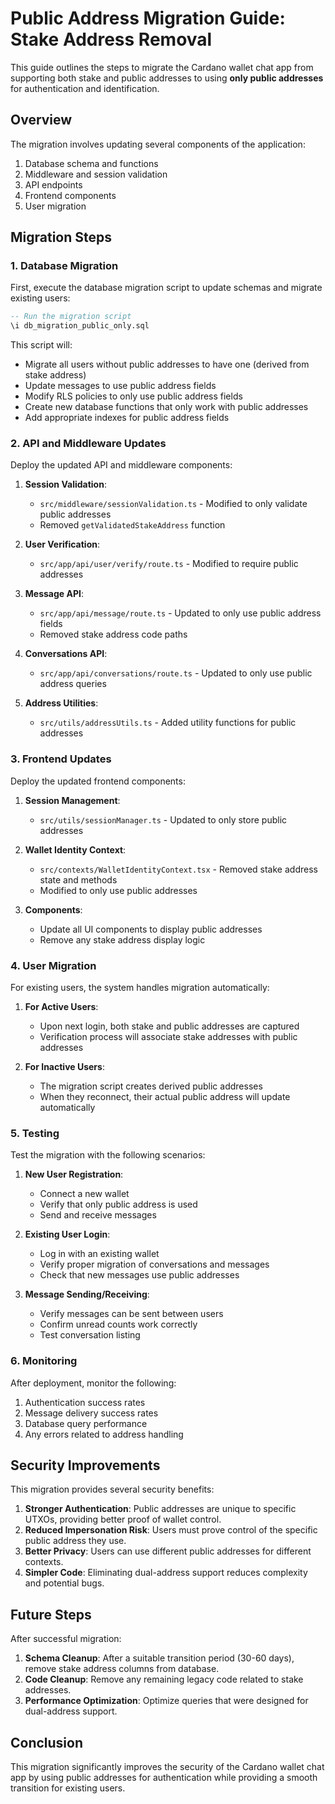 # Public Address Migration Guide: Stake Address Removal

This guide outlines the steps to migrate the Cardano wallet chat app from supporting both stake and public addresses to using **only public addresses** for authentication and identification.

## Overview

The migration involves updating several components of the application:

1. Database schema and functions
2. Middleware and session validation
3. API endpoints
4. Frontend components
5. User migration

## Migration Steps

### 1. Database Migration

First, execute the database migration script to update schemas and migrate existing users:

```sql
-- Run the migration script
\i db_migration_public_only.sql
```

This script will:
- Migrate all users without public addresses to have one (derived from stake address)
- Update messages to use public address fields
- Modify RLS policies to only use public address fields
- Create new database functions that only work with public addresses
- Add appropriate indexes for public address fields

### 2. API and Middleware Updates

Deploy the updated API and middleware components:

1. **Session Validation**:
   - `src/middleware/sessionValidation.ts` - Modified to only validate public addresses
   - Removed `getValidatedStakeAddress` function

2. **User Verification**:
   - `src/app/api/user/verify/route.ts` - Modified to require public addresses

3. **Message API**:
   - `src/app/api/message/route.ts` - Updated to only use public address fields
   - Removed stake address code paths

4. **Conversations API**:
   - `src/app/api/conversations/route.ts` - Updated to only use public address queries

5. **Address Utilities**:
   - `src/utils/addressUtils.ts` - Added utility functions for public addresses

### 3. Frontend Updates

Deploy the updated frontend components:

1. **Session Management**:
   - `src/utils/sessionManager.ts` - Updated to only store public addresses

2. **Wallet Identity Context**:
   - `src/contexts/WalletIdentityContext.tsx` - Removed stake address state and methods
   - Modified to only use public addresses

3. **Components**:
   - Update all UI components to display public addresses
   - Remove any stake address display logic

### 4. User Migration

For existing users, the system handles migration automatically:

1. **For Active Users**:
   - Upon next login, both stake and public addresses are captured
   - Verification process will associate stake addresses with public addresses

2. **For Inactive Users**:
   - The migration script creates derived public addresses
   - When they reconnect, their actual public address will update automatically

### 5. Testing

Test the migration with the following scenarios:

1. **New User Registration**:
   - Connect a new wallet
   - Verify that only public address is used
   - Send and receive messages

2. **Existing User Login**:
   - Log in with an existing wallet
   - Verify proper migration of conversations and messages
   - Check that new messages use public addresses

3. **Message Sending/Receiving**:
   - Verify messages can be sent between users
   - Confirm unread counts work correctly
   - Test conversation listing

### 6. Monitoring

After deployment, monitor the following:

1. Authentication success rates
2. Message delivery success rates
3. Database query performance
4. Any errors related to address handling

## Security Improvements

This migration provides several security benefits:

1. **Stronger Authentication**: Public addresses are unique to specific UTXOs, providing better proof of wallet control.
2. **Reduced Impersonation Risk**: Users must prove control of the specific public address they use.
3. **Better Privacy**: Users can use different public addresses for different contexts.
4. **Simpler Code**: Eliminating dual-address support reduces complexity and potential bugs.

## Future Steps

After successful migration:

1. **Schema Cleanup**: After a suitable transition period (30-60 days), remove stake address columns from database.
2. **Code Cleanup**: Remove any remaining legacy code related to stake addresses.
3. **Performance Optimization**: Optimize queries that were designed for dual-address support.

## Conclusion

This migration significantly improves the security of the Cardano wallet chat app by using public addresses for authentication while providing a smooth transition for existing users. 